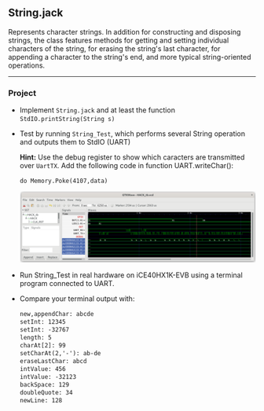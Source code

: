 ## String.jack

Represents character strings. In addition for constructing and disposing strings, the class features methods for getting and setting individual characters of the string, for erasing the string's last character, for appending a character to the string's end, and more typical string-oriented operations.

***

### Project

* Implement `String.jack` and at least the function `StdIO.printString(String s)`

* Test by running `String_Test`, which performs several String operation and outputs them to StdIO (UART)
  
  **Hint:** Use the debug register to show which caracters are transmitted over `UartTX`. Add the following code in function UART.writeChar():
  
  ```
  do Memory.Poke(4107,data)
  ```
  
  ![](string.png)

* Run String_Test in real hardware on iCE40HX1K-EVB using a terminal program connected to UART.

* Compare your terminal output with:
  
  ```
  new,appendChar: abcde
  setInt: 12345
  setInt: -32767
  length: 5
  charAt[2]: 99
  setCharAt(2,'-'): ab-de
  eraseLastChar: abcd
  intValue: 456
  intValue: -32123
  backSpace: 129
  doubleQuote: 34
  newLine: 128
  ```